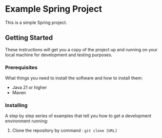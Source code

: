 # Example Spring Project

This is a simple Spring project.

## Getting Started

These instructions will get you a copy of the project up and running on your local machine for development and testing purposes.

### Prerequisites

What things you need to install the software and how to install them:

- Java 21 or higher
- Maven

### Installing

A step by step series of examples that tell you how to get a development environment running:

1. Clone the repository by command : `git clone [URL]`

